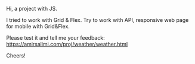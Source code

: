 Hi, a project with JS.

I tried to work with Grid & Flex.
Try to work with API, responsive web page for mobile with Grid&Flex.

Please test it and tell me your feedback: https://amirsalimi.com/proj/weather/weather.html

Cheers!
